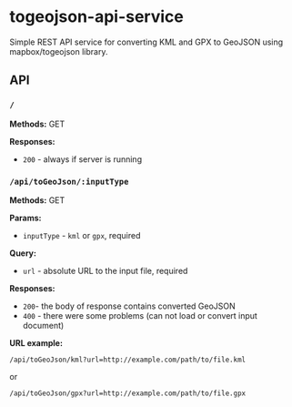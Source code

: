 # togeojson-api-service
Simple REST API service for converting KML and GPX to GeoJSON using mapbox/togeojson library.

## API

### `/`

**Methods:** GET

**Responses:** 
- `200` - always if server is running

### `/api/toGeoJson/:inputType`

**Methods:** GET

**Params:**
- `inputType` - `kml` or `gpx`, required

**Query:**
- `url` - absolute URL to the input file, required

**Responses:** 
- `200`- the body of response contains converted GeoJSON
- `400` - there were some problems (can not load or convert input document)
 
**URL example:** 
```
/api/toGeoJson/kml?url=http://example.com/path/to/file.kml

```

or

```
/api/toGeoJson/gpx?url=http://example.com/path/to/file.gpx
```



